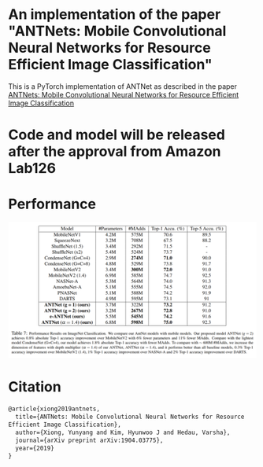 # An implementation of the paper "ANTNets: Mobile Convolutional Neural Networks for Resource Efficient Image Classification"
This is a PyTorch implementation of ANTNet as described in the paper [ANTNets: Mobile Convolutional Neural Networks for Resource Efficient Image Classification](https://arxiv.org/pdf/1904.03775.pdf)

# Code and model will be released after the approval from Amazon Lab126

# Performance
![Alt top](figures/performance.png?raw=true "Performance of ANTNet on ImageNet")

# Citation
```
@article{xiong2019antnets,
  title={ANTNets: Mobile Convolutional Neural Networks for Resource Efficient Image Classification},
  author={Xiong, Yunyang and Kim, Hyunwoo J and Hedau, Varsha},
  journal={arXiv preprint arXiv:1904.03775},
  year={2019}
}
```
